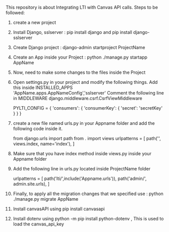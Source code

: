 This repository is about Integrating LTI with Canvas API calls.
Steps to be followed:
1. create a new project
2. Install Django, sslserver : pip install django and pip install django-sslserver
3. Create Django project : django-admin startproject ProjectName
4. Create an App inside your Project : python ./manage.py startapp AppName
5. Now, need to make some changes to the files inside the Project
6. Open settings.py in your project and modify the following things.
   Add this inside INSTALLED_APPS
      'AppName.apps.AppNameConfig','sslserver'
   Comment the following line in MIDDLEWARE
        django.middleware.csrf.CsrfViewMiddleware
   
   PYLTI_CONFIG = {
        'consumers': {
            'consumerKey': {
               'secret': 'secretKey'
            }
        }
      }
7. create a new file named urls.py in your Appname folder and add the following code inside it.
    
    from django.urls import path
    from . import views
    urlpatterns = [
        path('', views.index, name='index'),
    ]
8. Make sure that you have index method inside views.py inside your Appname folder
9. Add the following line in urls.py located inside ProjectName folder
        
    urlpatterns = [
        path('lti/',include('Appname.urls')),
        path('admin/', admin.site.urls),
    ]
10. Finally, to apply all the migration changes that we specified use : python ./manage.py migrate AppName
11. Install canvasAPI using pip install canvasapi
12. Install dotenv using python -m pip install python-dotenv , This is used to load the canvas_api_key 